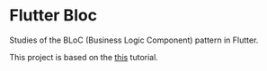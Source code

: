 # Flutter Bloc

Studies of the BLoC (Business Logic Component) pattern in Flutter.

This project is based on the [this](https://www.youtube.com/playlist?list=PLptHs0ZDJKt_T-oNj_6Q98v-tBnVf-S_o) tutorial.
